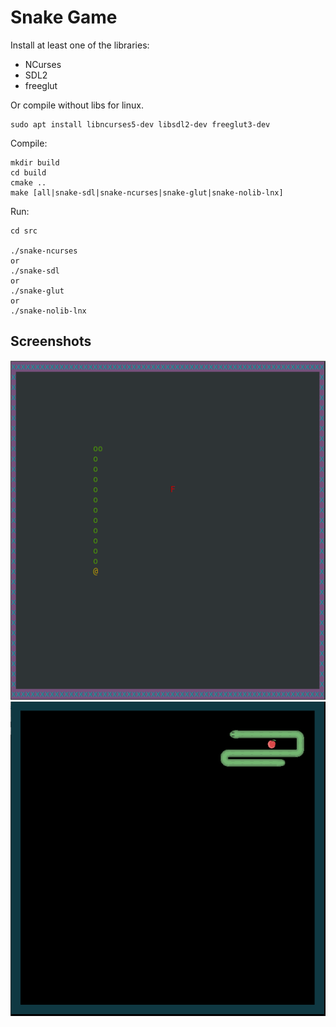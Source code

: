 # Snake Game

Install at least one of the libraries:  
  * NCurses  
  * SDL2  
  * freeglut  

Or compile without libs for linux.

```
sudo apt install libncurses5-dev libsdl2-dev freeglut3-dev
```

Compile:

```
mkdir build
cd build
cmake ..
make [all|snake-sdl|snake-ncurses|snake-glut|snake-nolib-lnx]
```

Run:

```
cd src

./snake-ncurses
or
./snake-sdl
or
./snake-glut
or 
./snake-nolib-lnx
```

## Screenshots

![](screenshots/snake-ncurses.png)
![](screenshots/snake-sdl.png)
